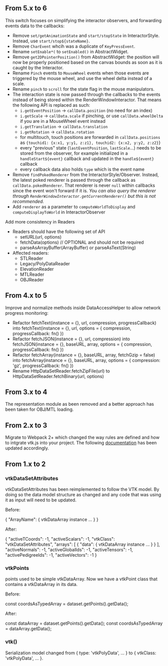 ## From 5.x to 6

This switch focuses on simplifying the interactor observers, and forwarding events data to the callbacks:
- Remove `set/getAnimationState` and `start/stopState` in InteractorStyle. Instead, use `start/stop${stateName}`.
- Remove `CharEvent` whcih was a duplicate of `KeyPressEvent`.
- Rename `setEnable*(` to `setEnabled()` in AbstractWidget.
- Remove `get2DPointerPosition()` from AbstractWidget: the position will now be properly positioned based on the canvas bounds as soon as it is caught by the Interactor.
- Rename `Pinch` events to `MouseWheel` events when those events are triggered by the mouse wheel, and use the wheel delta instead of a scale.
- Rename `pinch` to `scroll` for the state flag in the mouse manipulators.
- The interaction state is now passed through the callbacks to the events instead of being stored within the RenderWindowInteractor. That means the following API is replaced as such:
  - `i.getEventPosition` -> `callData.position` (no need for an index)
  - `i.getScale` -> `callData.scale` if pinching, or use `callData.wheelDelta` if you are in a MouseWheel event instead
  - `i.getTranslation` -> `callData.translation`
  - `i.getRotation` -> `callData.rotation`
  - for multitouch, touch positions are forwarded in `callData.positions` as `{touchid1: {x:x1, y:y1, z:z1}, touchid2: {x:x2, y:y2, z:z2}`}
  - every "previous" state (`lastEventPosition`, `lastScale`...) needs to be stored from the observer, for example initialized in a `handleStart${event}` callback and updated in the `handle${event}` callback
  - every callback data also holds `type` which is the event name
- Remove `findPokedRenderer` from the InteractorStyle/Observer. Instead, the latest poked renderer is passed through the callback as `callData.pokedRenderer`. That renderer is never `null` within callbacks since the event won't forward if it is. _You can also query the renderer through `RenderWindowInteractor.getCurrentRenderer()` but this is not recommended._
- Add `renderer` as a parameter to `computeWorldToDisplay` and `computeDisplayToWorld` in InteractorObserver

Add more consistency in Readers
- Readers should have the following set of API
  - setURL(url, options)
  - fetchData(options) // OPTIONAL and should not be required
  - parseAsArrayBuffer(ArrayBuffer) or parseAsText(String)
- Affected readers:
  - STLReader
  - Legacy/PolyDataReader
  - ElevationReader 
  - MTLReader
  - OBJReader


## From 4.x to 5

Improve and normalize methods inside DataAccessHelper to allow network progress monitoring:
- Refactor fetchText(instance = {}, url, compression, progressCallback) into fetchText(instance = {}, url, options = { compression, progressCallback: fn() })
- Refactor fetchJSON(instance = {}, url, compression) into fetchJSON(instance = {}, baseURL, array, options = { compression, progressCallback: fn() })
- Refactor fetchArray(instance = {}, baseURL, array, fetchGzip = false) into fetchArray(instance = {}, baseURL, array, options = { compression: 'gz', progressCallback: fn() })
- Rename HttpDataSetReader.fetchZipFile(url) to HttpDataSetReader.fetchBinary(url, options)

## From 3.x to 4

The representation module as been removed and a better approach has been taken for OBJ/MTL loading.

## From 2.x to 3

Migrate to Webpack 2+ which changed the way rules are defined and how to intgrate vtk.js into your project. The following [documentation](https://kitware.github.io/vtk-js/docs/intro_vtk_as_es6_dependency.html) has been updated accordingly.

## From 1.x to 2

### vtkDataSetAttributes

vtkDataSetAttributes has been reimplemented to follow the VTK model. By doing so the data model structure as changed and any code that was using it as input will need to be updated.

Before:

{
   "ArrayName": { vtkDataArray instance ... }
}

After:

{
   "activeTCoords": -1,
   "activeScalars": -1,
   "vtkClass": "vtkDataSetAttributes",
   "arrays": [
     { "data": { vtkDataArray instance ... } }
   ],
   "activeNormals": -1,
   "activeGlobalIds": -1,
   "activeTensors": -1,
   "activePedigreeIds": -1,
   "activeVectors": -1
}

### vtkPoints

points used to be simple vtkDataArray.
Now we have a vtkPoint class that contains a vtkDataArray in its data.

Before:

const coordsAsTypedArray = dataset.getPoints().getData();

After:

const dataArray = dataset.getPoints().getData();
const coordsAsTypedArray = dataArray.getData();

### vtk()

Serialization model changed from { type: 'vtkPolyData', ... } to { vtkClass: 'vtkPolyData', ... }.




